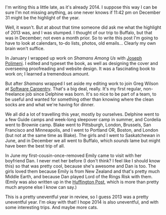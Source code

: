 <!--
.. title: 2013 Year in Review
.. date: 2014-01-01 23:32:06
.. author: Amy Brown
-->

I'm writing this a little late, as it's already 2014. I suppose this
way I can be sure I'm not missing anything, as one never knows if 11:42 pm on
December 31 might be the highlight of the year.

Well, it wasn't. But at about that time someone did ask me what the highlight
of 2013 was, and I was stumped. I thought of our trip to Buffalo, but that was
in December; not even a month prior. So to write this post I'm going to have to
look at calendars, to-do lists, photos, old emails... Clearly my own brain
won't suffice.

In January I wrapped up work on <em>Shamans
Among Us</em> with <a href="http://josephpolimeni.com/">Joseph Polimeni</a>. I edited and typeset the book, as well as
designing the cover and overseeing proofreading and website design.  It was
a fascinating book to work on; I learned a tremendous amount.

But after <em>Shamans</em> wrapped I set aside my editing work to join
Greg Wilson at <a href="http://www.software-carpentry.org">Software
Carpentry</a>. That's a big deal, really. It's my first regular, non-freelance
job since Delphine was born. 
It's so nice to be part of a team, to be useful and wanted for
something other than knowing where the clean socks are and what we're having
for dinner.

We all did a lot of travelling this year, mostly by ourselves.
Delphine went to a few Guide camps and week-long sleepover camp in summer, and
Cordelia went to Brownie camp.  Blake went to Pittsburgh, London, Brussels, San
Francisco and Minneapolis, and I went to Portland OR, Boston, and London (but
not at the same time as Blake). The girls and I went to Saskatchewan in June,
and in December we all went to Buffalo, which *sounds* lame but might have been
the best trip of all. 

In June my first-cousin-once-removed Emily came to visit with her boyfriend
Dan. I never met her before (I don't think? I feel like I should know this) so
that was pretty cool, because she's awesome and Dan is too.  The girls loved
them because Emily is from New Zealand and that's pretty much Middle Earth, and
because Dan played Lord of the Rings Risk with them. (Emily was also written up
in the <a
href="http://www.huffingtonpost.com/2013/05/22/emily-does-chicago-new-ze_n_3314832.html">Huffington
Post</a>, which is more than pretty much anyone else I know can say.)

This is a pretty uneventful year in review, so I guess 2013 was a pretty
uneventful year. I'm okay with that! I hope 2014 is also uneventful, and with
some interesting trips. And maybe more cats.


